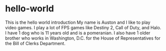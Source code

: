 # hello-world
This is the hello world introduction
My name is Auston and I like to play video games.  I play a lot of FPS games like Destiny 2, Call of Duty, and Halo.
I have 1 dog who is 11 years old and is a pomeranian.  I also have 1 older brother who works in Washington, D.C. for the House of Representatives for the Bill of Clerks Department.
